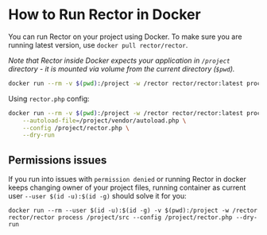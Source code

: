 # How to Run Rector in Docker

You can run Rector on your project using Docker.
To make sure you are running latest version, use `docker pull rector/rector`.

*Note that Rector inside Docker expects your application in `/project` directory - it is mounted via volume from the current directory (`$pwd`).*

```bash
docker run --rm -v $(pwd):/project -w /rector rector/rector:latest process /project/src --dry-run
```

Using `rector.php` config:

```bash
docker run --rm -v $(pwd):/project -w /rector rector/rector:latest process /project/src \
    --autoload-file=/project/vendor/autoload.php \
    --config /project/rector.php \
    --dry-run
```

## Permissions issues

If you run into issues with `permission denied` or running Rector in docker keeps changing owner of your project files, running container as current user `--user $(id -u):$(id -g)` should solve it for you:
```
docker run --rm --user $(id -u):$(id -g) -v $(pwd):/project -w /rector rector/rector process /project/src --config /project/rector.php --dry-run
```
